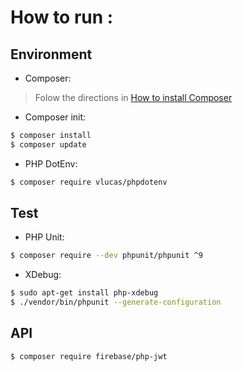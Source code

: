
# How to run :

## Environment
- Composer:
> Folow the directions in [How to install Composer](https://www.digitalocean.com/community/tutorials/how-to-install-and-use-composer-on-ubuntu-18-04)

- Composer init:
```sh  
$ composer install  
$ composer update
```  

- PHP DotEnv:
```sh  
$ composer require vlucas/phpdotenv  
```  


## Test
- PHP Unit:
```sh  
$ composer require --dev phpunit/phpunit ^9  
```  
- XDebug:
```sh  
$ sudo apt-get install php-xdebug  
$ ./vendor/bin/phpunit --generate-configuration  
```

## API
```sh  
$ composer require firebase/php-jwt
```